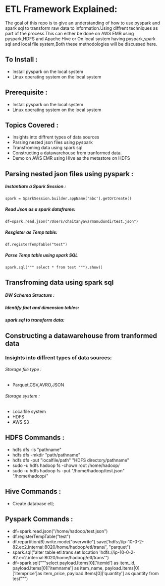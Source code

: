 # ETL Framework Explained:
The goal of this repo is to give an understanding of how to use pyspark and spark sql to transform raw data to information.Using diffrent techniques as part of the process.This can either be done on AWS EMR using pyspark,HDFS and Apache Hive or On local system having  pyspark,spark sql and local file system,Both these methodologies will be discussed here.

## To Install :
* Install pyspark on the local system
* Linux operating system on the local system

## Prerequisite :
* Install pyspark on the local system
* Linux operating system on the local system

## Topics Covered :
* Insights into diffrent types of data sources
* Parsing nested json files using pyspark
* Transfroming data using spark sql
* Constructing a datawarehouse from tranformed data.
* Demo on AWS EMR using Hive as the metastore on HDFS



## Parsing nested json files using pyspark :
##### Instantiate a Spark Session :
`spark = SparkSession.builder.appName('abc').getOrCreate()`

##### Read Json as a spark dataframe:
`df=spark.read.json("/Users/chaitanyavarmamudundi/test.json")`

##### Resgister as Temp table:
`df.registerTempTable("test")`


##### Parse Temp table using spark SQL
`spark.sql(""" select * from test """).show()`


## Transfroming data using spark sql
##### DW Schema Structure :

##### Identify fact and dimension tables:

##### spark sql to transform data:

## Constructing a datawarehouse from tranformed data



### Insights into diffrent types of data sources:
###### Storage file type :
* Parquet,CSV,AVRO,JSON
###### Storage system :
* Localfile system
* HDFS
* AWS S3


## HDFS Commands :

* hdfs dfs -ls "pathname"
* hdfs dfs -mkdir "path/pathname"
* hdfs dfs -put "localfile/path" "HDFS directory/pathname"
* sudo -u hdfs hadoop fs -chown root /home/hadoop/
* sudo -u hdfs hadoop fs -put "/home/hadoop/test.json" "/home/hadoop/"

## Hive Commands :
* Create database etl;

## Pyspark Commands :
* df=spark.read.json("/home/hadoop/test.json")
* df.registerTempTable("test")
* df.repartition(6).write.mode("overwrite").save('hdfs://ip-10-0-2-82.ec2.internal:8020/home/hadoop/etl/trans/', "parquet")
* spark.sql("alter table etl.trans set location 'hdfs://ip-10-0-2-82.ec2.internal:8020/home/hadoop/etl/trans'")
* df=spark.sql("""select payload.Items[0]['itemid'] as item_id,
        payload.Items[0]['itemname'] as item_name,
        payload.Items[0]['itemprice']as item_price,
        payload.Items[0]['quantity'] as quantity
        from test""")
